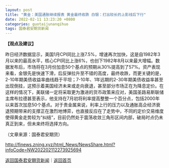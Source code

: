 ```yaml
---
layout: post
title: "黄金：美国通胀继续报表 黄金最终收跌 白银：打出较长的上影线后下行"
date: 2022-02-11 13:23:20 +0800
categories: guotaijunanqihuo
tags: 国泰君安期货新闻
---
```

<p><strong>【观点及建议】</strong></p>
 <p>昨日经济数据显示，美国1月CPI同比上涨7.5%，增速再次加快，这是自1982年3月以来的最高水平，核心CPI同比上涨6%，也创下1982年8月以来最大增幅。数据发布后，市场将在3月份加息50个基点的预期从30%提高到了57%。资产表现来看，金银先是快速下滑，后反弹拉升至不错的高度，最终收跌，而更关键的是，2-10年期美债收益率曲线趋于平坦；7-10年、1年远期的2-30年期美债收益率甚至出现倒挂，这预示着美国经济未来或走向衰退，甚至部分市场正在为降息定价。在这样的情况下，美联储一定将采取更为激进的货币政策来应对，美国圣路易斯联储主席布拉德甚至表示，他支持在7月初将利率提高整整一个百分点，包括2000年以来首次加息50个基点。对于贵金属来说，利率上行的压力以及通胀高企经济衰退预期带来的支撑正在激烈地博弈，也直接反应在了走势中，不同的定价交易维度使得黄金走势较为“纠结”，目前仍然处于震荡收敛三角形区间内部，破局时点仍未真正到来，但未来终将选择方向。</p><p class="em_media">（文章来源：国泰君安期货）</p>

<http://finews.zning.xyz/html_News/NewsShare.html?infoCode=NW202202112273925694>

[返回国泰君安期货新闻](//finews.withounder.com/category/guotaijunanqihuo.html)｜[返回首页](//finews.withounder.com/)